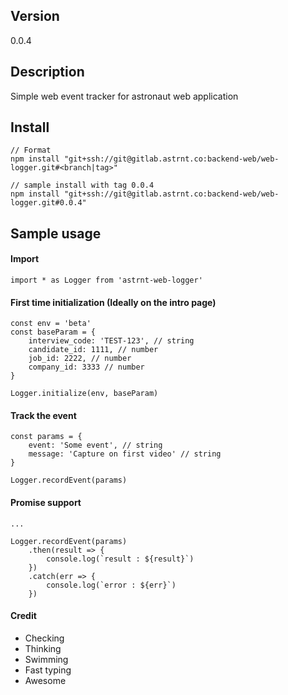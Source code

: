 ## Version
0.0.4

## Description
Simple web event tracker for astronaut web application

## Install
```
// Format
npm install "git+ssh://git@gitlab.astrnt.co:backend-web/web-logger.git#<branch|tag>"

// sample install with tag 0.0.4
npm install "git+ssh://git@gitlab.astrnt.co:backend-web/web-logger.git#0.0.4"
```

## Sample usage

#### Import
```
import * as Logger from 'astrnt-web-logger'
```

#### First time initialization (Ideally on the intro page)
```
const env = 'beta'
const baseParam = {
    interview_code: 'TEST-123', // string
    candidate_id: 1111, // number
    job_id: 2222, // number
    company_id: 3333 // number
}

Logger.initialize(env, baseParam)
```

#### Track the event
```
const params = {
    event: 'Some event', // string
    message: 'Capture on first video' // string
}

Logger.recordEvent(params)
```

#### Promise support
```
...

Logger.recordEvent(params)
    .then(result => {
        console.log(`result : ${result}`)
    })
    .catch(err => {
        console.log(`error : ${err}`)
    })
```

#### Credit
- Checking
- Thinking
- Swimming
- Fast typing
- Awesome
